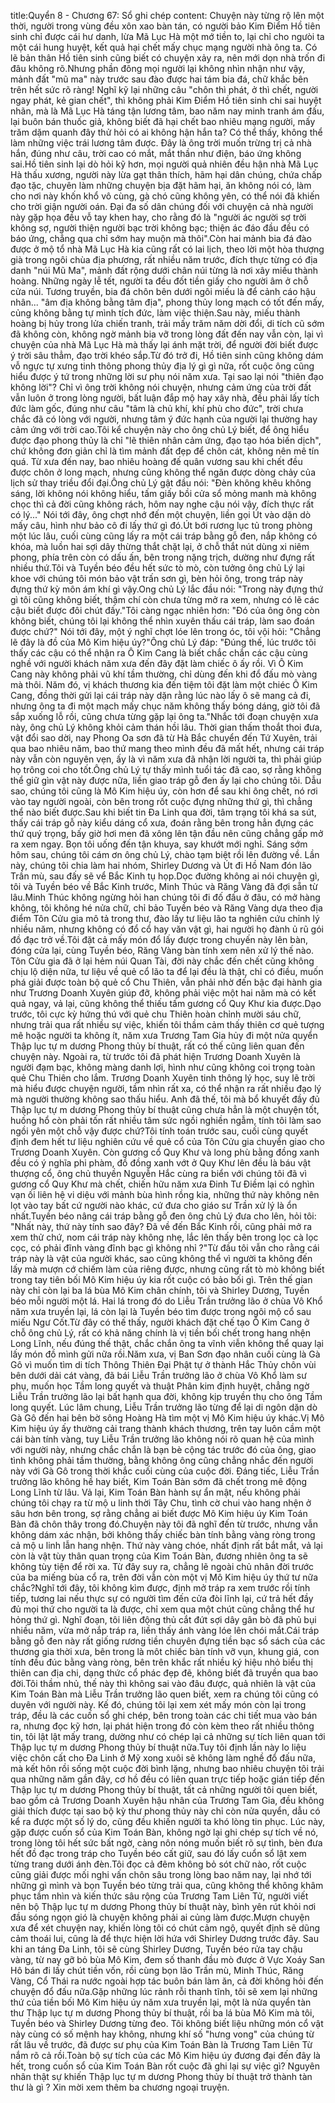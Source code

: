 title:Quyển 8 - Chương 67: Sổ ghi chép
content:
Chuyện này từng rộ lên một thời, người trong vùng đều xôn xao bàn tán, có người bảo Kim Điểm Hồ tiên sinh chỉ được cái hư danh, lừa Mã Lục Hà một mớ tiền to, lại chỉ cho ngưòi ta một cái hung huyệt, kết quả hại chết mấy chục mạng người nhà ông ta. Có lẽ bản thân Hồ tiên sinh cũng biết có chuyện xảy ra, nên mới dọn nhà trốn đi đâu không rõ.Nhưng phần đông mọi người lại không nhìn nhận như vậy, mảnh đất "mũ ma" này trước sau đào được hai tám bia đá, chữ khắc bên trên hết sức rõ ràng! Nghĩ kỹ lại những câu "chôn thì phát, ở thì chết, người ngay phát, kẻ gian chết", thì không phải Kim Điểm Hồ tiên sinh chi sai huyệt nhãn, mà là Mã Lục Hà táng tận lương tâm, bao năm nay minh tranh ám đấu, lại buôn bán thuốc giả, không biết đã hại chết bao nhiêu mạng người, mấy trăm dặm quanh đây thử hỏi có ai không hận hắn ta? Có thể thấy, không thể làm những việc trái lương tâm được. Đây là ông trời muốn trừng trị cả nhà hắn, đúng như câu, trời cao có mắt, mắt thần như điện, báo ứng không sai.Hồ tiên sinh lại dò hỏi kỹ hơn, mọi người quả nhiên đều hận nhà Mã Lục Hà thấu xương, người này lừa gạt thân thích, hãm hại dân chúng, chứa chấp đạo tặc, chuyên làm những chuyện bịa đặt hãm hại, ăn không nói có, làm cho nơi này khốn khổ vô cùng, gà chó cũng không yên, có thể nói đã khiến cho trời giận người oán. Đại đa số dân chúng đối với chuyện cả nhà người này gặp họa đều vỗ tay khen hay, cho rằng đó là "người ác người sợ trời không sợ, người thiện người bạc trời không bạc; thiện ác đáo đầu đều có báo ứng, chẳng qua chỉ sớm hay muộn mà thôi".Còn hai mảnh bia đá đào được ở mộ tổ nhà Mã Lục Hà kia cũng rất có lai lịch, theo lời một hòa thượng già trong ngôi chùa địa phương, rất nhiều năm trước, đích thực từng có địa danh "núi Mũ Ma", mảnh đất rộng dưới chân núi từng là nơi xây miếu thành hoàng. Những ngày lễ tết, người ta đều đốt tiền giấy cho người âm ở chỗ cửa núi. Tương truyền, bia đá chôn bên dưới ngôi miếu là để cảnh cáo hậu nhân... "âm địa không bằng tâm địa", phong thủy long mạch có tốt đến mấy, củng không bằng tự mình tích đức, làm việc thiện.Sau này, miếu thành hoàng bị hủy trong lửa chiến tranh, trải mấy trăm năm dời đổi, di tích cũ sớm đã không còn, không ngờ mảnh bia vỡ trong lòng đất đến nay vẫn còn, lại vì chuyện của nhà Mã Lục Hà mà thấy lại ánh mặt trời, để người đời biết được ý trời sâu thẳm, đạo trời khéo sắp.Từ đó trở đi, Hồ tiên sinh cũng không dám vỗ ngực tự xưng tinh thông phong thủy địa lý gì gì nữa, rốt cuộc ông cũng hiểu được ý tứ trong những lời sư phụ nói năm xưa. Tại sao lại nói "thiên đạo không lời"? Chỉ vì ông trời không nói chuyện, nhưng cảm ứng của trời đất vẫn luôn ở trong lòng người, bất luận đắp mộ hay xây nhà, đều phải lấy tích đức làm gốc, đúng như câu "tâm là chủ khí, khí phù cho đức", trời chưa chắc đã có lòng với người, nhưng tâm ý đức hạnh của người lại thường hay cảm ứng với trời cao.Tôi kể chuyện này cho ông chủ Lý biết, để ông hiểu được đạo phong thủy là chỉ "lẽ thiên nhân cảm ứng, đạo tạo hóa biến dịch", chứ không đơn giản chỉ là tìm mảnh đất đẹp để chôn cát, không nên mê tín quá. Từ xưa đến nay, bao nhiêu hoàng đế quân vương sau khi chết đều được chôn ở long mạch, nhưng cũng không thể ngăn được dòng chảy của lịch sử thay triều đổi đại.Ông chủ Lý gật đầu nói: "Đèn không khêu không sáng, lời không nói không hiểu, tấm giấy bồi cửa sổ mỏng manh mà không chọc thì cả đời cũng không rách, hôm nay nghe cậu nói vậy, đích thực rất có lý..." Nói tới đây, ông chợt nhớ đến một chuyện, liền gọi Út vào dặn dò mấy câu, hình như bảo cô đi lấy thứ gì đó.Út bới rương lục tủ trong phòng một lúc lâu, cuối cùng cũng lấy ra một cái tráp bằng gỗ đen, nắp không có khóa, mà luồn hai sợi dây thừng thắt chặt lại, ở chỗ thắt nút dùng xi niêm phong, phía trên còn có dấu ấn, bên trong nặng trịch, dường như đựng rất nhiều thứ.Tôi và Tuyền béo đều hết sức tò mò, còn tưởng ông chủ Lý lại khoe với chúng tôi món bảo vật trấn sơn gì, bèn hỏi ông, trong tráp này đựng thứ kỳ môn ám khí gì vậy.Ong chủ Lý lắc đầu nói: "Trong này đựng thứ gì tôi cũng không biết, thậm chí còn chưa từng mở ra xem, nhưng có lẽ các cậu biết được đôi chút đấy."Tôi càng ngạc nhiên hơn: "Đó của ông ông còn không biết, chúng tôi lại không thể nhìn xuyên thấu cái tráp, làm sao đoán được chứ?" Nói tới đây, một ý nghĩ chợt lóe lên trong óc, tôi vội hỏi: "Chẳng lẽ đây là đồ của Mô Kim hiệu úy?"Ông chủ Lý đáp: "Đúng thế, lúc trước tôi thấy các cậu có thể nhận ra Ô Kim Cang là biết chắc chắn các cậu cùng nghề với người khách năm xưa đến đây đặt làm chiếc ô ấy rồi. Vì Ô Kim Cang này không phải vũ khí tầm thường, chỉ dùng đến khi đổ đấu mò vàng mà thôi. Năm đó, vị khách thương kia đến tiệm tôi đặt làm một chiéc Ô Kim Cang, đồng thời gửi lại cái tráp này dặn rằng lúc nào lấy ô sẽ mang cả đi, nhưng ông ta đi một mạch mấy chục năm không thấy bóng dáng, giờ tôi đã sắp xuống lỗ rồi, cũng chưa từng gặp lại ông ta."Nhắc tới đoạn chuyện xưa này, ông chủ Lý không khỏi cảm thán hồi lâu. Thời gian thấm thoắt thoi đưa, vật đổi sao dời, nay Phong Oa sơn đã từ Hà Bắc chuyển đến Tứ Xuyên, trải qua bao nhiêu năm, bao thứ mang theo mình đều đã mất hết, nhưng cái tráp này vẫn còn nguyên vẹn, ấy là vì năm xưa đã nhận lời người ta, thì phải giúp họ trông coi cho tốt.Ông chủ Lý tự thấy mình tuổi tác đã cao, sợ rằng không thể giữ gìn vật này được nữa, liền giao tráp gỗ đen ấy lại cho chúng tôi. Dẫu sao, chúng tôi cũng là Mô Kim hiệu úy, còn hơn để sau khi ông chết, nó rơi vào tay người ngoài, còn bên trong rốt cuộc đựng những thứ gì, thì chẳng thể nào biết được.Sau khi biết tin Đa Linh qua đời, tâm trạng tôi khá sa sút, thấy cái tráp gỗ này kiểu dáng cổ xưa, đoán rằng bên trong hẳn đựng các thứ quý trọng, bấy giờ hơi men đã xông lên tận đầu nên cũng chẳng gấp mở ra xem ngay. Bọn tôi uống đến tận khuya, say khướt mới nghỉ. Sáng sớm hôm sau, chúng tôi cám ơn ông chủ Lý, chào tạm biệt rồi lên đường về. Lần này, chúng tôi chia làm hai nhóm, Shirley Dương và Út đi Hồ Nam đón lão Trần mù, sau đấy sẽ vể Bắc Kinh tụ họp.Dọc đường không ai nói chuyện gì, tôi và Tuyền béo về Bắc Kinh trước, Minh Thúc và Răng Vàng đã đợi sẵn từ lâu.Minh Thúc không ngừng hỏi han chúng tôi đi đố đấu ở đâu, có mở hàng không, tôi không hé nửa chữ, chỉ bảo Tuyền béo và Răng Vàng dựa theo địa điểm Tôn Cửu gia mô tả trong thư, đào lấy tư liệu lão ta nghiên cứu chỉnh lý nhiều năm, nhưng không có đổ cổ hay văn vật gì, hai người họ đành ủ rũ gói đồ đạc trở về.Tôi đặt cả mấy món đổ lấy được trong chuyến này lên bàn, đóng cửa lại, cùng Tuyền béo, Răng Vàng bàn tính xem nên xử lý thế nào. Tôn Cửu gia đã ở lại hẻm núi Quan Tài, đời này chắc đến chết cũng không chịu lộ diện nữa, tư liệu về quẻ cổ lão ta để lại đều là thật, chỉ có điều, muốn phá giải được toàn bộ quẻ cổ Chu Thiên, vẫn phải nhờ đến bậc đại hành gia như Trương Doanh Xuyên giúp đỡ, không phải việc một hai năm mà có kết quả ngay, vả lại, cũng không thể thiếu tấm gương cổ Quy Khư kia được.Dạo trước, tôi cực kỳ hứng thú với quẻ chu Thiên hoàn chỉnh mười sáu chữ, nhưng trải qua rất nhiều sự việc, khiến tôi thầm cảm thấy thiên cơ quẻ tượng mê hoặc người ta không ít, năm xưa Trương Tam Gia hủy đi một nửa quyển Thập lục tự m dương Phong thủy bí thuật, rất có thế cũng liên quan đến chuyện này. Ngoài ra, từ trước tôi đã phát hiện Trương Doanh Xuyên là người đạm bạc, không màng danh lợi, hình như cũng không coi trọng toàn quẻ Chu Thiên cho lắm. Trương Doanh Xuyên tinh thông lý học, suy lẽ trời mà hiểu được chuyện người, tầm nhìn rất xa, có thể nhận ra rất nhiều đạo lý mà người thường không sao thấu hiểu. Anh đã thế, tôi mà bổ khuyết đầy đủ Thập lục tự m dương Phong thủy bí thuật cũng chưa hẳn là một chuyện tốt, huống hổ còn phải tốn rất nhiều tâm sức ngồi nghiền ngẫm, tính tôi làm sao ngồi yên một chỗ vậy được chứ?Tôi tính toán trước sau, cuối cùng quyết định đem hết tư liệu nghiên cứu về quẻ cổ của Tôn Cửu gia chuyển giao cho Trương Doanh Xuyên. Còn gương cổ Quy Khư và long phù bằng đồng xanh đều có ý nghĩa phi phàm, đồ đồng xanh vớt ở Quy Khư lên đều là báu vật thượng cổ, ông chủ thuyền Nguyễn Hắc cùng ra biển với chúng tôi đã vì gương cổ Quy Khư mà chết, chiến hữu năm xưa Đinh Tư Điềm lại có nghìn vạn ối liên hệ vi diệu với mảnh bùa hình rồng kia, những thứ này không nên lọt vào tay bất cứ người nào khác, cứ đưa cho giáo sư Trần xử lý là ổn nhất.Tuyền béo nâng cái tráp bằng gỗ đen ông chủ Lý đưa cho lên, hỏi tôi: "Nhất này, thứ này tính sao đây? Đã về đến Bắc Kinh rồi, cũng phải mở ra xem thử chứ, nom cái tráp này không nhẹ, lắc lên thấy bên trong lọc cà lọc cọc, có phải đĩnh vàng đĩnh bạc gì không nhỉ ?"Từ đầu tôi vẫn cho rằng cái tráp này là vật của người khác, sao cũng không thể vì người ta không đến lấy mà mượn cớ chiếm làm của riêng được, nhưng cũng rất tò mò không biết trong tay tiên bối Mô Kim hiệu úy kia rốt cuộc có bảo bối gì. Trên thế gian này chỉ còn lại ba lá bùa Mô Kim chân chính, tôi và Shirley Dương, Tuyền béo mỗi người một lá. Hai lá trong đó do Liễu Trần trưởng lão ở chùa Vô Khổ năm xưa truyền lại, lá còn lại là Tuyền béo tìm được trong ngôi mộ cổ sau miếu Ngư Cốt.Từ đây có thế thấy, người khách đặt chế tạo Ô Kim Cang ở chỗ ông chủ Lý, rất có khả năng chính là vị tiền bối chết trong hang nhện Long Lĩnh, nếu đúng thế thật, chắc chắn ông ta vĩnh viễn không thể quay lại lấy món đồ mình gửi nữa rồi.Năm xưa, vị Ban Sơn đạo nhân cuối cùng là Gà Gô vì muốn tìm di tích Thông Thiên Đại Phật tự ở thành Hắc Thủy chôn vùi bên dưới dải cát vàng, đã bái Liễu Trần trưởng lão ở chùa Vô Khổ làm sư phụ, muốn học Tầm long quyết và thuật Phân kim định huyệt, chẳng ngờ Liễu Trần trưởng lão lại bất hạnh qua đời, không kịp truyền thụ cho ông Tầm long quyết. Lúc lâm chung, Liễu Trần trưởng lão từng để lại di ngôn dặn dò Gà Gô đến hai bên bờ sông Hoàng Hà tìm một vị Mô Kim hiệu úy khác.Vị Mô Kim hiệu úy ấy thường cải trang thành khách thương, trên tay luôn cầm một cái bàn tính vàng, tuy Liễu Trần trưởng lão không nói rõ quan hệ của mình với người này, nhưng chắc chắn là bạn bè cộng tác trước đó của ông, giao tình không phải tầm thường, bằng không ông cũng chẳng nhắc đến người này với Gà Gô trong thời khắc cuối cùng của cuộc đời. Đáng tiếc, Liễu Trần trưởng lão không hề hay biết, Kim Toán Bàn sớm đã chết trong mê động Long Lĩnh từ lâu. Vả lại, Kim Toán Bàn hành sự ẩn mật, nếu không phải chúng tôi chạy ra từ mộ u linh thời Tây Chu, tình cờ chui vào hang nhện ở sâu hơn bên trong, sợ rằng chẳng ai biết được Mô Kim hiệu úy Kim Toán Bàn đã chôn thây trong đó.Chuyện này tôi đã nghĩ đến từ trước, nhưng vẫn không dám xác nhận, bởi không thấy chiếc bàn tính bằng vàng ròng trong cả mộ u linh lẫn hang nhện. Thứ này vàng chóe, nhất định rất bắt mắt, vả lại còn là vật tùy thân quan trọng của Kim Toán Bàn, đương nhiên ông ta sẽ không tùy tiện để rời xa. Từ đây suy ra, chẳng lẽ ngoài chủ nhân đời trước của ba miếng bùa cổ ra, trên đời vẫn còn một vị Mô Kim hiệu úy thứ tư nữa chắc?Nghĩ tới đây, tôi không kìm được, định mở tráp ra xem trước rồi tính tiếp, tương lai nếu thực sự có người tìm đến cửa đòi lĩnh lại, cứ trả hết đầy đủ mọi thứ cho người ta là được, chỉ xem qua một chút cũng chẳng thể hư hỏng thứ gì. Nghĩ đoạn, tôi liên động thủ cắt đứt sợi dây gân bò đã phủ bụi nhiều năm, vừa mở nắp tráp ra, liền thấy ánh vàng lóe lên chói mắt.Cái tráp bằng gỗ đen này rất giống rương tiền chuyên đựng tiền bạc sổ sách của các thương gia thời xưa, bên trong là môt chiếc bàn tính vỡ vụn, khung giá, con tính đều đúc bằng vàng ròng, bên trên khắc rất nhiều ký hiệu nhỏ biểu thị thiên can địa chi, dạng thức cổ phác đẹp đẽ, không biết đã truyền qua bao đời.Tôi thầm nhủ, thế này thì không sai vào đâu được, quả nhiên là vật của Kim Toán Bàn mà Liễu Trần trưởng lão quen biết, xem ra chúng tôi cũng có duyên với người này. Kế đó, chúng tôi lại xem xét mấy món còn lại trong tráp, đều là các cuốn sổ ghi chép, bên trong toàn các chi tiết mua vào bán ra, nhưng đọc kỹ hơn, lại phát hiện trong đó còn kèm theo rất nhiều thông tin, tôi lật lật mấy trang, dường như có chép lại cả những sự tích liên quan tới Thập lục tự m dương Phong thủy bí thuật nữa.Tuy tôi định lần này lo liệu việc chôn cất cho Đa Linh ở Mỹ xong xuôi sẽ không làm nghề đổ đấu nữa, mà kết hôn rồi sống một cuộc đời bình lặng, nhưng bao nhiêu chuyện tôi trải qua những năm gần đây, cơ hồ đều có liên quan trực tiếp hoặc gián tiếp đến Thập lục tự m dương Phong thủy bí thuật, tất cả những người tôi quen biết, bao gồm cả Trương Doanh Xuyên hậu nhân của Trương Tam Gia, đều không giải thích được tại sao bộ kỳ thư phong thủy này chỉ còn nửa quyển, dẫu có kể ra được một số lý do, cũng đều khiến người ta khó lòng tin phục. Lúc này, gặp được cuốn sổ của Kim Toán Bàn, không ngờ lại ghi chép sự tích về nó, trong lòng tôi hết sức bất ngờ, càng nôn nóng muốn biết rõ sự tình, bèn đưa hết đồ đạc trong tráp cho Tuyền béo cất giữ, sau đó lấy cuổn sổ lật xem từng trang dưới ánh đèn.Tôi đọc cả đêm không bỏ sót chữ nào, rốt cuộc cũng giải được mối nghi vấn chôn sâu trong lòng bao năm nay, lại nhớ tới những gì mình và bọn Tuyền béo từng trải qua, cũng không thể không khâm phục tầm nhìn và kiến thức sâu rộng của Trương Tam Liên Tử, người viết nên bộ Thập lục tự m dương Phong thủy bí thuật này, bình yên rút khỏi nơi đầu sóng ngọn gió là chuyện không phải ai củng làm được.Mượn chuyện xưa để xét chuyện nay, khiến lòng tôi có chút cảm ngộ, quyết định sẽ dũng cảm thoái lui, cũng là để thực hiện lời hứa với Shirley Dương trước đây. Sau khi an táng Đa Linh, tôi sẽ cùng Shirley Dương, Tuyền béo rửa tay chậu vàng, từ nay gỡ bỏ bùa Mô Kim, đem số thanh đầu mò được ở Vực Xoáy San Hô bán đi lấy chút tiền vốn, rồi cùng bọn lão Trần mù, Minh Thúc, Răng Vàng, Cổ Thái ra nước ngoài hợp tác buôn bán làm ăn, cả đời không hỏi đến chuyện đổ đấu nữa.Gặp những lúc rảnh rỗi thanh tĩnh, tôi sẽ xem lại những thứ của tiền bối Mô Kim hiệu úy năm xưa truyền lại, một là nửa quyển tàn thư Thập lục tự m dương Phong thủy bí thuật, rồi ba lá bùa Mô Kim mà tôi, Tuyền béo và Shirley Dương từng đeo. Tôi không biết liệu những món cổ vật này cùng có số mệnh hay không, nhưng khí số "hưng vong" của chúng từ rất lâu về trước, đã được sư phụ của Kim Toán Bàn là Trương Tam Liên Từ nắm rõ cả rồi.Toàn bộ sự tích của các Mô Kim hiệu úy đương đại đến đây là hết, trong cuốn sổ của Kim Toán Bàn rốt cuộc đã ghi lại sự việc gì? Nguyên nhân thật sự khiến Thập lục tự m dương Phong thủy bí thuật trở thành tàn thư là gì ? Xin mời xem thêm ba chương ngoại truyện.